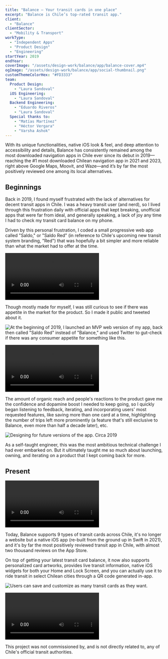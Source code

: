 ```yaml
---
title: "Balance — Your transit cards in one place"
excerpt: "Balance is Chile’s top-rated transit app."
client:
  - "Balance"
clientSector:
  - "Mobility & Transport"
workType:
  - "Independent Apps"
  - "Product Design"
  - "Engineering"
startYear: 2019
endYear: 
coverImage: "/assets/design-work/balance/app/balance-cover.mp4"
ogImage: "/assets/design-work/balance/app/social-thumbnail.png"
customThemeColorHex: "#FD3333"
team:
  Product Design:
    - "Laura Sandoval"
  iOS Engineering:
    - "Laura Sandoval"
  Backend Engineering:
    - "Eduardo Riveros"
    - "Laura Sandoval"
  Special thanks to:
    - "Matías Martínez"
    - "Héctor Vergara"
    - "Varsha Ashok"
---
```


With its unique functionalities, native iOS look & feel, and deep attention to accessibility and details, Balance has consistently remained among the most downloaded navigation apps in Chile ever since its debut in 2019—reaching the #1 most downloaded Chilean navigation app in 2021 and 2023, right above Google Maps, Moovit, and Waze—and it’s by far the most positively reviewed one among its local alternatives.

## Beginnings

Back in 2019, I found myself frustrated with the lack of alternatives for decent transit apps in Chile. I was a heavy transit user (and nerd), so I lived through this frustration daily with official apps that kept breaking, unofficial apps that were far from ideal, and generally speaking, a lack of joy any time I had to check my transit card balance on my phone.

Driven by this personal frustration, I coded a small progressive web app called "Saldo," or "Saldo Red" (in reference to Chile's upcoming new transit system branding, "Red") that was hopefully a bit simpler and more reliable than what the market had to offer at the time.

![Initial MVP for Balance, in the form of a progressive web app. Circa 2019.](/assets/design-work/balance/app/balance-2019-webapp-demo.mp4)

Though mostly made for myself, I was still curious to see if there was appetite in the market for the product. So I made it public and tweeted about it.

![At the beginning of 2019, I launched an MVP web version of my app, back then called "Saldo Red" instead of "Balance," and used Twitter to gut-check if there was any consumer appetite for something like this.](/assets/design-work/balance/app/2019-tweet.png)

![Thanks to the tweet, the app got some news coverage as well. 2019.](/assets/design-work/balance/app/TVN-230719.mp4)

The amount of organic reach and people's reactions to the product gave me the confidence and dopamine boost I needed to keep going, so I quickly began listening to feedback, iterating, and incorporating users' most requested features, like saving more than one card at a time, highlighting the number of trips left more prominently (a feature that's still exclusive to Balance, even more than half a decade later), etc.

![Designing for future versions of the app. Circa 2019](/assets/design-work/balance/app/saldo-red-sketch-2019-bts.png)

As a self-taught engineer, this was the most ambitious technical challenge I had ever embarked on. But it ultimately taught me so much about launching, owning, and iterating on a product that I kept coming back for more.

## Present

![Balance in 2024.](/assets/design-work/balance/app/balance-cover.mp4)

Today, Balance supports 9 types of transit cards across Chile, it's no longer a website but a native iOS app (re-built from the ground up in Swift in 2021), and it's by far the most positively reviewed transit app in Chile, with almost two thousand reviews on the App Store.

On top of getting your latest transit card balance, it now also supports personalized card artworks, provides live transit information, native iOS widgets for both your Home and Lock Screen, and you can actually use it to ride transit in select Chilean cities through a QR code generated in-app.

![Users can save and customize as many transit cards as they want.](/assets/design-work/balance/app/balance-saved-cards.png)

![Each card has a different set of artwork options, based on the card's historical context as well as platform-wide themes like Pride.](/assets/design-work/balance/app/balance-card-designs-reel.mp4)

This project was not commissioned by, and is not directly related to, any of Chile's official transit authorities.